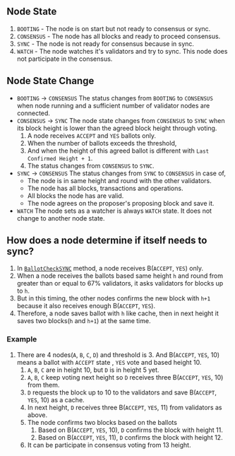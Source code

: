 ## Node State

1. `BOOTING`   - The node is on start but not ready to consensus or sync.
1. `CONSENSUS` - The node has all blocks and ready to proceed consensus.
1. `SYNC`      - The node is not ready for consensus because in sync.
1. `WATCH`     - The node watches it's validators and try to sync. This node does not participate in the consensus.

## Node State Change
* `BOOTING` -> `CONSENSUS`
The status changes from `BOOTING` to `CONSENSUS` when node running and a sufficient number of validator nodes are connected.
* `CONSENSUS` -> `SYNC`
The node state changes from `CONSENSUS` to `SYNC` when its block height is lower than the agreed block height through voting.
   1. A node receives `ACCEPT` and `YES` ballots only.
   1. When the number of ballots exceeds the threshold,
   1. And when the height of this agreed ballot is different with `Last Confirmed Height + 1`.
   1. The status changes from `CONSENSUS` to `SYNC`.
* `SYNC` -> `CONSENSUS`
The status changes from `SYNC` to `CONSENSUS` in case of,
   * The node is in same height and round with the other validators.
   * The node has all blocks, transactions and operations.
   * All blocks the node has are valid.
   * The node agrees on the proposer's proposing block and save it.
* `WATCH`
The node sets as a watcher is always `WATCH` state. It does not change to another node state.

## How does a node determine if itself needs to sync?
1. In [`BallotCheckSYNC`](https://github.com/bosnet/sebak/blob/master/lib/node/runner/checker.go#L181) method, a node receives B(`ACCEPT`, `YES`) only.
1. When a node receives the ballots based same height `h` and round from greater than or equal to 67% validators, it asks validators for blocks up to `h`.
1. But in this timing, the other nodes confirms the new block with `h+1` because it also receives enough B(`ACCEPT`, `YES`).
1. Therefore, a node saves ballot with `h` like cache, then in next height it saves two blocks(`h` and `h+1`) at the same time.

### Example
1. There are 4 nodes(`A`, `B`, `C`, `D`) and threshold is 3. And B(`ACCEPT`, `YES`, 10) means a ballot with `ACCEPT` state , `YES` vote and based height 10.
   1. `A`, `B`, `C` are in height 10, but `D` is in height 5 yet.
   1. `A`, `B`, `C` keep voting next height so `D` receives three B(`ACCEPT`, `YES`, 10) from them.
   1. `D` requests the block up to 10 to the validators and save B(`ACCEPT`, `YES`, 10) as a cache.
   1. In next height, `D` receives three B(`ACCEPT`, `YES`, 11) from validators as above.
   1. The node confirms two blocks based on the ballots
      1. Based on B(`ACCEPT`, `YES`, 10), `D` confirms the block with height 11.
      1. Based on B(`ACCEPT`, `YES`, 11), `D` confirms the block with height 12.
   1. It can be participate in consensus voting from 13 height.
